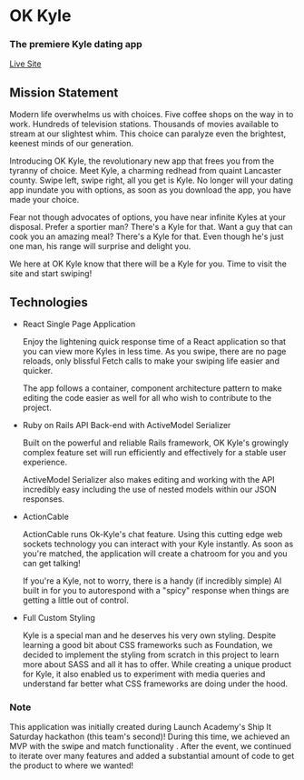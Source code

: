 # OK Kyle

### The premiere Kyle dating app
[Live Site](https://ok-kyle.herokuapp.com/)

## Mission Statement

Modern life overwhelms us with choices. Five coffee shops on the way in to work.
Hundreds of television stations. Thousands of movies available to stream at our slightest whim.
This choice can paralyze even the brightest, keenest minds of our generation.

Introducing OK Kyle, the revolutionary new app that frees you from the tyranny of choice.
Meet Kyle, a charming redhead from quaint Lancaster county. Swipe left, swipe right, all
you get is Kyle. No longer will your dating app inundate you with options, as soon as you
download the app, you have made your choice.

Fear not though advocates of options, you have near infinite Kyles at your disposal.
Prefer a sportier man? There's a Kyle for that. Want a guy that can cook you an amazing meal?
There's a Kyle for that. Even though he's just one man, his range will surprise and
delight you.

We here at OK Kyle know that there will be a Kyle for you. Time to visit the
site and start swiping!

## Technologies
* React Single Page Application

  Enjoy the lightening quick response time of a React application so that you can view
  more Kyles in less time. As you swipe, there are no page reloads, only blissful Fetch calls
	to make your swiping life easier and quicker.

	The app follows a container, component architecture pattern to make editing the code easier
	as well for all who wish to contribute to the project.

* Ruby on Rails API Back-end with ActiveModel Serializer

  Built on the powerful and reliable Rails framework, OK Kyle's growingly complex
  feature set will run efficiently and effectively for a stable user experience. 

	ActiveModel Serializer also makes editing and working with the API incredibly easy including
	the use of nested models within our JSON responses.

* ActionCable

	ActionCable runs Ok-Kyle's chat feature. Using this cutting edge web sockets technology
	you can interact with your Kyle instantly. As soon as you're matched, the application will
	create a chatroom for you and you can get talking!

	If you're a Kyle, not to worry, there is a handy (if incredibly simple) AI built in for you
	to autorespond with a "spicy" response when things are getting a little out of control.

* Full Custom Styling
	
	Kyle is a special man and he deserves his very own styling. Despite learning a good bit about
	CSS frameworks such as Foundation, we decided to implement the styling from scratch in this
	project to learn more about SASS and all it has to offer. While creating a unique product for
	Kyle, it also enabled us to experiment with media queries and understand far better what
	CSS frameworks are doing under the hood.

### Note
This application was initially created during Launch Academy's Ship It Saturday hackathon 
(this team's second)! During this time, we achieved an MVP with the swipe and match functionality
. After the event, we continued to iterate over many features and added a substantial amount of 
code to get the product to where we wanted!
